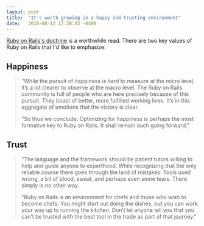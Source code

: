 ```yaml
---
layout: post
title:  "It's worth growing in a happy and trusting environment"
date:   2016-08-13 17:38:43 -0400
---
```


[Ruby on Rails's doctrine](http://rubyonrails.org/doctrine/) is a worthwhile read. There are two key values of Ruby on Rails that I'd like to emphasize:

## Happiness

> "While the pursuit of happiness is hard to measure at the micro level, it’s a lot clearer to observe at the macro level. The Ruby on Rails community is full of people who are here precisely because of this pursuit. They boast of better, more fulfilled working lives. It’s in this aggregate of emotions that the victory is clear.
> 
> "So thus we conclude: Optimizing for happiness is perhaps the most formative key to Ruby on Rails. It shall remain such going forward."

## Trust

>  "The language and the framework should be patient tutors willing to help and guide anyone to experthood. While recognizing that the only reliable course there goes through the land of mistakes: Tools used wrong, a bit of blood, sweat, and perhaps even some tears. There simply is no other way.
> 
> "Ruby on Rails is an environment for chefs and those who wish to become chefs. You might start out doing the dishes, but you can work your way up to running the kitchen. Don’t let anyone tell you that you can’t be trusted with the best tool in the trade as part of that journey."


